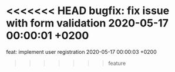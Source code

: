 <<<<<<< HEAD
bugfix: fix issue with form validation 2020-05-17 00:00:01 +0200
=======
feat: implement user registration 2020-05-17 00:00:03 +0200
>>>>>>> feature
